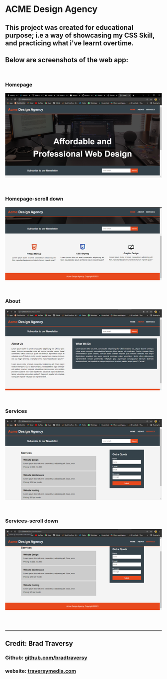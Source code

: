 # ACME Design Agency

## This project was created for educational purpose; i.e a way of showcasing my CSS Skill, and practicing what i've learnt overtime.

## Below are screenshots of the web app:
<br/>

### Homepage

!["Screen One"](image/screen1.png "Homepage")

<br/>

### Homepage-scroll down

!["Screen One"](image/screen3.png "Homepage-scroll down")

<br/>

### About

!["Screen One"](image/screen2.png "About")

<br/>

### Services

!["Screen One"](image/screen4.png "Services")

<br/>

### Services-scroll down

!["Screen One"](image/screen5.png "Services-scroll down")

<br/>
<br/>
<hr/>

## Credit: Brad Traversy
### Github: [github.com/bradtraversy](https://github.com/bradtraversy)
### website: [traversymedia.com](https://www.traversymedia.com/)
